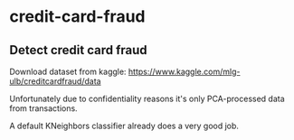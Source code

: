 # credit-card-fraud
## Detect credit card fraud

Download dataset from kaggle:
https://www.kaggle.com/mlg-ulb/creditcardfraud/data

Unfortunately due to confidentiality reasons it's only PCA-processed data
from transactions.

A default KNeighbors classifier already does a very good job.
